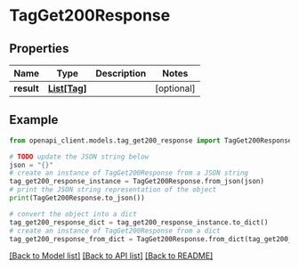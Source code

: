 # TagGet200Response


## Properties

Name | Type | Description | Notes
------------ | ------------- | ------------- | -------------
**result** | [**List[Tag]**](Tag.md) |  | [optional] 

## Example

```python
from openapi_client.models.tag_get200_response import TagGet200Response

# TODO update the JSON string below
json = "{}"
# create an instance of TagGet200Response from a JSON string
tag_get200_response_instance = TagGet200Response.from_json(json)
# print the JSON string representation of the object
print(TagGet200Response.to_json())

# convert the object into a dict
tag_get200_response_dict = tag_get200_response_instance.to_dict()
# create an instance of TagGet200Response from a dict
tag_get200_response_from_dict = TagGet200Response.from_dict(tag_get200_response_dict)
```
[[Back to Model list]](../README.md#documentation-for-models) [[Back to API list]](../README.md#documentation-for-api-endpoints) [[Back to README]](../README.md)


